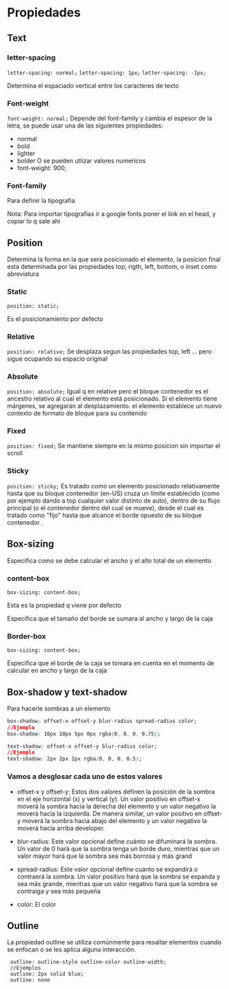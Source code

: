 # Propiedades

## Text

### letter-spacing

```letter-spacing: normal;```
```letter-spacing: 1px;```
```letter-spacing: -1px;```

Determina el espaciado vertical entre los caracteres de texto

### Font-weight

``` font-weight: normal; ```
Depende del font-family y cambia el espesor de la letra, se puede usar una de las siguientes propiedades:

- normal
- bold
- lighter
- bolder
O se pueden utlizar valores numericos
- font-weight: 900;

### Font-family

Para definir la tipografia

Nota: Para importar tipografias ir a google fonts poner el link en el head, y copiar lo q sale ahi

## Position

Determina la forma en la que sera posicionado el elemento, la posicion final esta determinada por las propiedades top, rigth, left, bottom,
o inset como abreviatura

### Static

``` 
position: static;
 ```
Es el posicionamiento por defecto

### Relative
``` position: relative; ```
Se desplaza segun las propiedades top, left ... pero sigue ocupando su espacio original

### Absolute
``` position: absolute; ```
Igual q en relative pero el bloque contenedor es el ancestro relativo al cual el elemento está posicionado. Si el elemento tiene márgenes, se agregarán al desplazamiento. el elemento establece un nuevo contexto de formato de bloque para su contenido

### Fixed
``` position: fixed; ```
 Se mantiene siempre en la mismo posicion sin importar el scroll

### Sticky
``` position: sticky; ```
 Es tratado como un elemento posicionado relativamente hasta que su bloque contenedor (en-US) cruza un límite establecido (como por ejemplo dando a top cualquier valor distinto de auto), dentro de su flujo principal (o el contenedor dentro del cual se mueve), desde el cual es tratado como "fijo" hasta que alcance el borde opuesto de su bloque contenedor .

## Box-sizing
Especifica como se debe calcular el ancho y el alto total de un elemento

### content-box

``` box-sizing: content-box; ```

Esta es la propiedad q viene por defecto

Especifica que el tamaño del borde se sumara al ancho y largo de la caja

### Border-box

``` box-sizing: content-box; ```

Especifica que el borde de la caja se tomara en cuenta en el momento de calcular en ancho y largo de la caja

## Box-shadow y text-shadow

Para hacerle sombras a un elemento

```CSS
box-shadow: offset-x offset-y blur-radius spread-radius color;
//Ejemplo
box-shadow: 10px 10px 5px 0px rgba(0, 0, 0, 0.75);

text-shadow: offset-x offset-y blur-radius color;
//Ejemplo
text-shadow: 2px 2px 2px rgba(0, 0, 0, 0.5);
```

### Vamos a desglosar cada uno de estos valores

- offset-x y offset-y: Estos dos valores definen la posición de la sombra en el eje horizontal (x) y vertical (y). Un valor positivo en offset-x moverá la sombra hacia la derecha del elemento y un valor negativo la moverá hacia la izquierda. De manera similar, un valor positivo en offset-y moverá la sombra hacia abajo del elemento y un valor negativo la moverá hacia arriba developer.

- blur-radius: Este valor opcional define cuánto se difuminará la sombra. Un valor de 0 hará que la sombra tenga un borde duro, mientras que un valor mayor hará que la sombra sea más borrosa y más grand

- spread-radius: Este valor opcional define cuánto se expandirá o contraerá la sombra. Un valor positivo hará que la sombra se expanda y sea más grande, mientras que un valor negativo hará que la sombra se contraiga y sea más pequeña
- color: El color 

## Outline
La propiedad outline se utiliza comúnmente para resaltar elementos cuando se enfocan o se les aplica alguna interacción.
```
 outline: outline-style outline-color outline-width;
 //Ejemplos
 outline: 2px solid blue;
 outline: none
 ```
